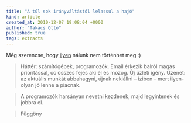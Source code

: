 ```yaml
---
title: "A túl sok irányváltástól lelassul a hajó"
kind: article
created_at: 2010-12-07 19:08:04 +0000
author: "Takács Ottó"
published: true
tags: extracts
---
```

Még szerencse, hogy [ilyen](http://pasztor.freeblog.hu/archives/2010/12/07/A_tl_sok_irnyvltstl_lelassul_a_haj/) nálunk nem történhet meg :)

>Háttér: számítógépek, programozók.
>Email érkezik balról magas prioritással, cc összes fejes aki él és mozog. Új üzleti igény. Üzenet: az aktuális munkát abbahagyni, újnak nekiállni – iziben - mert ilyen-olyan jó lenne a piacnak.

>A programozók harsányan nevetni kezdenek, majd legyintenek és jobbra el.

>Függöny

<div class='old-comments'></div>